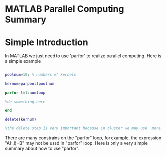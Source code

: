# MATLAB Parallel Computing Summary





# Simple Introduction



In MATLAB we just need to use 'parfor' to realize parallel computing. Here is a simple example



```matlab

poolnum=10; % numbers of kernels

kernum=parpool(poolnum)

parfor l=1:numloop

%do something here

end

delete(kernum)

%the delete step is very important because in cluster we may use  more than a dozen cores.If we stop the program directly without closing the parallel pool, the cluster may crash or take a long time to become normal.

```



There are many constrains on the "parfor" loop, for example, the expression "A(:,l)=B" may not be used in "parfor" loop. Here is only a very simple summary about how to use "parfor".

